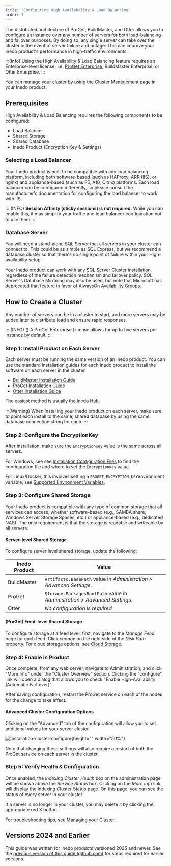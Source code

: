 ```yaml
---
title: "Configuring High Availability & Load Balancing"
order: 1
---
```


The distributed architecture of ProGet, BuildMaster, and Otter allows you to configure an instance over any number of servers for both load-balancing and failover purposes. By doing so, any single server can take over the cluster in the event of server failure and outage. This can improve your Inedo product's performance in high-traffic environments. 

:::(Info)
Using the High Availability & Load Balancing feature requires an Enterprise-level license; i.e. [ProGet Enterprise](https://inedo.com/proget/enterprise/), BuildMaster Enterprise, or Otter Enterprise.
:::

You can [manage your cluster by using the Cluster Management page](/docs/installation/high-availability-load-balancing/installation-cluster-management) in your Inedo product.

## Prerequisites 
High Availability & Load Balancing  requires the following components to be configured:
- Load Balancer
- Shared Storage
- Shared Database
- Inedo Product  (Encryption Key & Settings)


### Selecting a Load Balancer
Your Inedo product is built to be compatible with any load balancing platform, including both software-based (such as HAProxy, ARR (IIS), or nginx) and appliance-based (such as F5, A10, Citrix) platforms. Each load balancer can be configured differently, so please consult the manufacturer's documentation for configuring the load balancer to work with IIS.

::: (INFO)
**Session Affinity (sticky sessions) is not required.** While you can enable this, it may simplify your traffic and load balancer configuration not to use them.
:::

###  Database Server
You will need a stand-alone SQL Server that all servers in your cluster can connect to. This could be as simple as SQL Express, but we recommend a database cluster so that there's no single point of failure within your High-availability setup.

Your Inedo product can work with any SQL Server Cluster installation, regardless of the failure detection mechanism and failover policy. SQL Server's Database Mirroring may also be used, but note that Microsoft has deprecated that feature in favor of AlwaysOn Availability Groups.


## How to Create a Cluster 
Any number of servers can be in a cluster to start, and more servers may be added later to distribute load and ensure rapid responses.

::: (INFO) ()
A ProGet Enterprise License allows for up to five servers per instance by default.
:::

### Step 1: Install Product on Each Server

Each server must be running the same version of an Inedo product. You can use the standard installation guides for each Inedo product to install the software on each server in the cluster.

* [BuildMaster Installation Guide](/docs/buildmaster/installation-maintenance/buildmaster-installation-guide)
* [ProGet Installation Guide](/docs/proget/installation/installation-guide)
* [Otter Installation Guide](/docs/otter/installation-upgrading/otter-installation-guide)

The easiest method is usually the Inedo Hub.

:::(Warning)
When installing your Inedo product on each server, make sure to point each install to the same, shared database by using the same database connection string for each.
:::

### Step 2: Configure the EncryptionKey 
After installation, make sure the `EncryptionKey` value is the same across all servers. 

For Windows, see see [Installation Configuration Files](/docs/installation/configuration-files) to find the configuration file and where to set the `EncryptionKey` value.

For Linux/Docker, this involves setting a `PROGET_ENCRYPTION_KEY`environment variable; see [Supported Environment Variables](/docs/installation/linux/docker-guide#supported-environment-variables).

### Step 3: Configure Shared Storage 
Your Inedo product is compatible with any type of common storage that all services can access, whether software-based (e.g., SAMBA share, Windows Server Storage Spaces, etc.) or appliance-based (e.g., dedicated NAS). The only requirement is that the storage is readable and writeable by all servers.

#### Server-level Shared Storage
To configure server level shared storage, update the following:

| Inedo Product | Value|
| --- | --- |
| BuildMaster | `Artifacts.BasePath` value in _Administration > Advanced Settings_. |
| ProGet | `Storage.PackagesRootPath` value in _Administration > Advanced Settings_. |
| Otter | *No configuration is required* |

#### (ProGet) Feed-level Shared Storage
To configure storage at a feed level, first, navigate to the _Manage Feed_ page for each feed. Click _change_ on the right side of the _Disk Path_ property. For cloud storage options, see [Cloud Storage](/docs/proget/advanced-features/proget-advanced-cloud-storage).

### Step 4: Enable in Product
Once complete, from any web server, navigate to Administration, and click "More Info" under the "Cluster Overview" section. Clicking the "configure" link will open a dialog that allows you to check "Enable High-Availability (Automatic Fail-over)". 

After saving configuration, restart the ProGet service on each of the nodes for the change to take effect.

#### Advanced Cluster Configuration Options
Clicking on the "Advanced" tab of the configuration will allow you to set additional values for your server cluster.

![installation-cluster-configure](/resources/docs/installation-cluster-configure.png){height="" width="50%"}

Note that changing these settings will also require a restart of both the ProGet service on each server in the cluster.

### Step 5: Verify Health & Configuration
Once enabled, the *Indexing Cluster Health* box on the administration page will be shown above the *Service Status* box. Clicking on the *More Info* link will display the Indexing Cluster Status page. On this page, you can see the status of every server in your cluster.

If a server is no longer in your cluster, you may delete it by clicking the appropriate red X button.

For troubleshooting tips, see [Managing your Cluster](/docs/installation/high-availability-load-balancing/installation-cluster-management).

## Versions 2024 and Earlier
This guide was written for Inedo products versioned 2025 and newer. See the [previous version of this guide (github.com)](https://github.com/Inedo/inedo-docs/blob/c82fd2881e2f1d0c36e77bc8b8b48e2a2c7b75a9/Content/installation/high-availability-load-balancing/high-availability-load-balancing.md) for steps required for earlier versions.